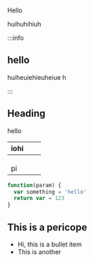 Hello

huihuhihiuh



:::info
## hello

huiheuiehieuheiue h

:::


## Heading

hello

| iohi |    |    |
|----|----|----|
|    |    |    |
|    |    |    |
|    |    |    |
| pi |    |    |

```javascript
function(param) {
  var something = 'hello'
  return var = 123
}
```

## This is a pericope

* Hi, this is a bullet item
* This is another


